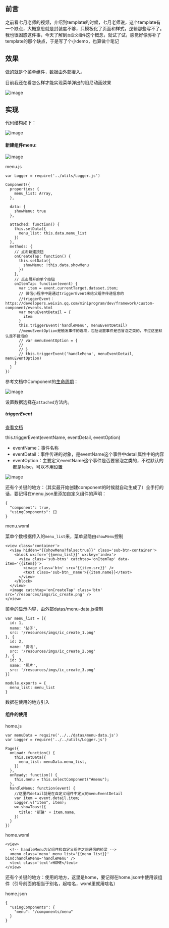 ## 前言
之前看七月老师的视频，介绍到template的时候，七月老师说，这个template有一个缺点，大概意思就是封装度不够，只模板化了页面和样式，逻辑那些写不了。我也很困惑这件事，今天了解到`自定义组件`这个概念，就试了试，感觉好像弥补了template的那个缺点，于是写了个小demo，也算做个笔记

## 效果
做的就是个菜单组件，数据由外部灌入。

目前我还在看怎么样才能实现菜单弹出的阻尼动画效果

![image](https://raw.githubusercontent.com/Urwateryi/MarkDownPic/master/WX-ComponentDemo/%E5%BC%B9%E5%87%BAgif.gif)

## 实现

代码结构如下：

![image](https://raw.githubusercontent.com/Urwateryi/MarkDownPic/master/WX-ComponentDemo/demo%E7%BB%93%E6%9E%84.png)

#### 新建组件menu:

![image](https://raw.githubusercontent.com/Urwateryi/MarkDownPic/master/WX-ComponentDemo/%E6%96%B0%E5%BB%BAComponent.png)

menu.js
```
var Logger = require('../utils/Logger.js')

Component({
  properties: {
    menu_list: Array,
  },

  data: {
    showMenu: true
  },

  attached: function() {
    this.setData({
      menu_list: this.data.menu_list
    })
  },
  methods: {
    // 点击新建按钮
    onCreateTap: function() {
      this.setData({
        showMenu: !this.data.showMenu
      })
    },
    // 点击展开的单个按钮
    onItemTap: function(event) {
      var item = event.currentTarget.dataset.item;
      // 微信小程序中是通过triggerEvent来给父组件传递信息的
      //triggerEvent：https://developers.weixin.qq.com/miniprogram/dev/framework/custom-component/events.html
      var menuEventDetail = {
        item
      }
      this.triggerEvent('handleMenu', menuEventDetail)
      //menuEventOption是触发事件的选项，包括设置事件是否冒泡之类的，不过这里默认是不冒泡的
      // var menuEventOption = {
      //   
      // }
      // this.triggerEvent('handleMenu', menuEventDetail, menuEventOption)
    }
  }
})
```

参考文档中Component的[生命周期](https://developers.weixin.qq.com/miniprogram/dev/framework/custom-component/component.html)：

![image](https://raw.githubusercontent.com/Urwateryi/MarkDownPic/master/WX-ComponentDemo/%E7%94%9F%E5%91%BD%E5%91%A8%E6%9C%9F.png)

设置数据选择在`attached`方法内。

##### triggerEvent 

[查看文档](https://developers.weixin.qq.com/miniprogram/dev/framework/custom-component/events.html)

this.triggerEvent(eventName, eventDetail, eventOption)
- eventName：事件名称
- eventDetail：事件传递的对象，是eventName这个事件中detail属性中的内容
- eventOption：主要定义eventName这个事件是否要冒泡之类的，不过默认的都是false，可以不用设置

![image](https://raw.githubusercontent.com/Urwateryi/MarkDownPic/master/WX-ComponentDemo/%E7%BB%84%E4%BB%B6%E4%BA%8B%E4%BB%B6.png)

还有个关键的地方：（其实最开始创建component的时候就自动生成了）全手打的话，要记得在menu.json里添加自定义组件的声明：

```
{
  "component": true,
  "usingComponents": {}
}
```

menu.wxml

菜单个数根据传入的`menu_list`来，菜单显隐由`showMenu`控制
```
<view class='container'>
  <view hidden="{{showMenu?false:true}}" class='sub-btn-container'>
    <block wx:for='{{menu_list}}' wx:key='index'>
      <view class='sub-btns' catchtap='onItemTap' data-item='{{item}}'>
        <image class='btn' src='{{item.src}}' />
        <text class='sub-btn__name'>{{item.name}}</text>
      </view>
    </block>
  </view>
  <image catchtap='onCreateTap' class='btn' src='/resources/imgs/ic_create.png' />
</view>
```

菜单的显示内容，由外部datas/menu-data.js控制


```
var menu_list = [{
  id: 1,
  name: '帖子',
  src: '/resources/imgs/ic_create_1.png'
}, {
  id: 2,
  name: '资讯',
  src: '/resources/imgs/ic_create_2.png'
}, {
  id: 3,
  name: '照片',
  src: '/resources/imgs/ic_create_3.png'
}]

module.exports = {
  menu_list: menu_list
}
```
数据在使用的地方引入

#### 组件的使用

home.js


```
var menuData = require('../../datas/menu-data.js')
var Logger = require('../../utils/Logger.js')

Page({
  onLoad: function() {
    this.setData({
      menu_list: menuData.menu_list,
    })
  },
  onReady: function() {
    this.menu = this.selectComponent("#menu");
  },
  handleMenu: function(event) {
    //这里的detail就是在自定义组件中定义的menuEventDetail
    var item = event.detail.item;
    Logger.v("item", item);
    wx.showToast({
      title: '新建' + item.name,
    })
  }
})
```

home.wxml

```
<view>
  <!-- handleMenu为父组件和自定义组件之间通信的桥梁 -->
  <menu class='menu' menu_list='{{menu_list}}' bind:handleMenu='handleMenu' />
  <text class='text'>HOME</text>
</view>
```

还有个关键的地方：使用的地方，这里是home，要记得在home.json中使用该组件（引号前面的相当于别名，起啥名，wxml里就用啥名）

home.json

```
{
  "usingComponents": {
    "menu": "/components/menu"
  }
}
```